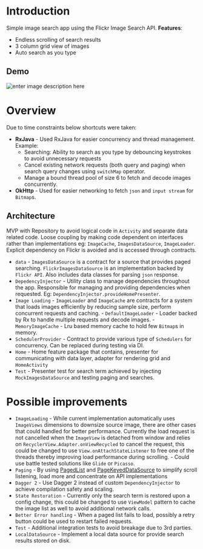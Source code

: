 # Introduction

Simple image search app using the Flickr Image Search API. 
**Features**:
 - Endless scrolling of search results
 - 3 column grid view of images
 - Auto search as you type

## Demo
![enter image description here](https://gitlab.com/arunkumar9t2/flickersample/raw/master/art/FlickrAppDemo.gif)

# Overview
Due to time constraints below shortcuts were taken:

 - **RxJava** - Used RxJava for easier concurrency and thread management. 
	Example:
	 - Searching: Ability to search as you type by debouncing keystrokes to avoid unnecessary requests
	 - Cancel existing network requests (both query and paging) when search query changes using `switchMap` operator.
	 - Manage a bound thread pool of size 6 to fetch and decode images concurrently.
 - **OkHttp** - Used for easier networking to fetch `json` and `input stream` for `Bitmap`s.

## Architecture
MVP with Repository to avoid logical code in `Activity` and separate data related code. Loose coupling by making code dependent on interfaces rather than implementations eg: `ImageCache`, `ImagesDataSource`, `ImageLoader`. Explicit dependency on Flickr is avoided and is accessed through contracts.

 - `data` - `ImagesDataSource` is a contract for a source that provides paged searching. `FlickrImagesDataSource` is an implementation backed by `Flickr API`. Also includes data classes for parsing `json` response.
 - `DepedencyInjector` - Utility class to manage dependencies throughout the app. Responsible for managing and providing dependencies when requested. Eg: `DependencyInjector.provideHomePresenter`.
 - `Image Loading` - `ImageLoader` and `ImageCache` are contracts for a system that loads images efficiently by reducing sample size, perform concurrent requests and caching.
		 - `DefaultImageLoader` - Loader backed by Rx to handle multiple requests and decode images.
		 - `MemoryImageCache` - Lru based memory cache to hold few `Bitmap`s in memory.
 - `SchedulerProvider` - Contract to provide various type of `Schedulers` for concurrency. Can be replaced during testing via DI.
 - `Home` - Home feature package that contains, presenter for communicating with data layer, adapter for rendering grid and `HomeActivity`
 - `Test` - Presenter test for search term achieved by injecting `MockImagesDataSource` and testing paging and searches.

# Possible improvements

- `ImageLoading`
		- While current implementation automatically uses `ImageViews` dimensions to downsize source image, there are other cases that could handled for better performance. Currently the load request is not cancelled when the `ImageView` is detached from window and relies on `RecyclerView.Adapter.onViewRecycled` to cancel the request, this could be changed to use `View.onAttachStateListener` to free one of the threads thereby improving load performance during scrolling.
		- Could use battle tested solutions like `Glide` or `Picasso`.
- `Paging`
		- By using [PagedList](https://developer.android.com/reference/android/arch/paging/PagedList) and [PageKeyedDataSource](https://developer.android.com/reference/android/arch/paging/PageKeyedDataSource) to simplify scroll listening, load more and concentrate on API implementations
- `Dagger 2` 
		- Use Dagger 2 instead of custom `DependencyInjector` to achieve compilation safety and scaling.
- `State Restoration`
		- Currently only the search term is restored upon a config change, this could be changed to use `ViewModel` pattern to cache the image list as well to avoid additional network calls.
- `Better Error handling` 
		- When a paged list fails to load, possibly a retry button could be used to restart failed requests.
- `Test` - Additional integration tests to avoid breakage due to 3rd parties.
- `LocalDataSource` - Implement a local data source for provide search results stored on disk.